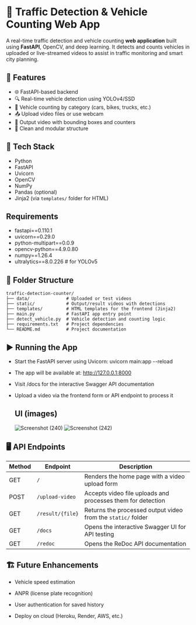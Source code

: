 # 🚗 Traffic Detection & Vehicle Counting Web App

A real-time traffic detection and vehicle counting **web application** built using **FastAPI**, OpenCV, and deep learning. It detects and counts vehicles in uploaded or live-streamed videos to assist in traffic monitoring and smart city planning.

## 📌 Features

- 🌐 FastAPI-based backend
- 🔍 Real-time vehicle detection using YOLOv4/SSD
- 🚗 Vehicle counting by category (cars, bikes, trucks, etc.)
- 📤 Upload video files or use webcam
- 🎥 Output video with bounding boxes and counters
- 📁 Clean and modular structure

## 🧰 Tech Stack

- Python
- FastAPI
- Uvicorn
- OpenCV
- NumPy
- Pandas (optional)
- Jinja2 (via `templates/` folder for HTML)

## Requirements
- fastapi==0.110.1
- uvicorn==0.29.0
- python-multipart==0.0.9
- opencv-python==4.9.0.80
- numpy==1.26.4
- ultralytics==8.0.226  # for YOLOv5
  
## 📂 Folder Structure

```
traffic-detection-counter/
├── data/              # Uploaded or test videos
├── static/            # Output/result videos with detections
├── templates/         # HTML templates for the frontend (Jinja2)
├── main.py            # FastAPI app entry point
├── detect_vehicle.py  # Vehicle detection and counting logic
├── requirements.txt   # Project dependencies
└── README.md          # Project documentation
```



## ▶️ Running the App

- Start the FastAPI server using Uvicorn:  uvicorn main:app --reload
- The app will be available at: http://127.0.0.1:8000

- Visit /docs for the interactive Swagger API documentation

- Upload a video via the frontend form or API endpoint to process it

  ## UI (images)
  ![Screenshot (240)](https://github.com/user-attachments/assets/42b657d2-499a-4867-a153-b1af8d6f7d07)
  ![Screenshot (242)](https://github.com/user-attachments/assets/e72c9590-6ef5-4484-a6b0-bcc0460fbae7)



## 🖥️ API Endpoints

| Method | Endpoint          | Description                                                 |
|--------|-------------------|-------------------------------------------------------------|
| GET    | `/`               | Renders the home page with a video upload form              |
| POST   | `/upload-video`   | Accepts video file uploads and processes them for detection |
| GET    | `/result/{file}`  | Returns the processed output video from the `static/` folder|
| GET    | `/docs`           | Opens the interactive Swagger UI for API testing            |
| GET    | `/redoc`          | Opens the ReDoc API documentation                           |

  
## 🏗️ Future Enhancements
- Vehicle speed estimation

- ANPR (license plate recognition)

- User authentication for saved history

- Deploy on cloud (Heroku, Render, AWS, etc.)

